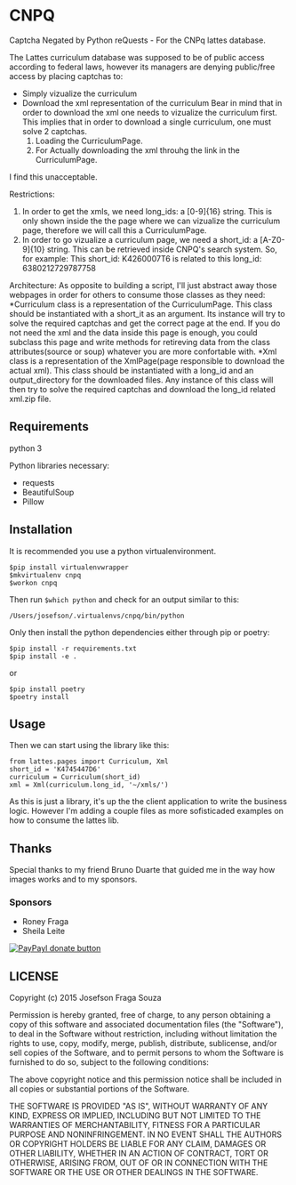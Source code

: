 # CNPQ
Captcha Negated by Python reQuests - For the CNPq lattes database.

The Lattes curriculum database was supposed to be of public access according to federal laws, however its managers are denying public/free access by placing captchas to:
* Simply vizualize the curriculum
* Download the xml representation of the curriculum
Bear in mind that in order to download the xml one needs to vizualize the curriculum first. This implies that in order to download a single curriculum, one must solve 2 captchas.
    1. Loading the CurriculumPage.
    2. For Actually downloading the xml throuhg the link in the CurriculumPage.

I find this unacceptable.

Restrictions:
1. In order to get the xmls, we need long_ids: a [0-9]{16} string. This is only shown inside the the page where we can vizualize the curriculum page, therefore we will call this a CurriculumPage.
2. In order to go vizualize a curriculum page, we need a short_id: a [A-Z0-9]{10} string. This can be retrieved inside CNPQ's search system.
So, for example: This short_id: K4260007T6 is related to this long_id: 6380212729787758

Architecture:
As opposite to building a script, I'll just abstract away those webpages in order for others to consume those classes as they need:
*Curriculum class is a representation of the CurriculumPage. This class should be instantiated with a short_it as an argument. Its instance will try to solve the required captchas and get the correct page at the end. If you do not need the xml and the data inside this page is enough, you could subclass this page and write methods for retireving data from the class attributes(source or soup) whatever you are more confortable with.
*Xml class is a representation of the XmlPage(page responsible to download the actual xml). This class should be instantiated with a long_id and an output_directory for the downloaded files. Any instance of this class will then try to solve the required captchas and download the long_id related xml.zip file.

## Requirements
python 3

Python libraries necessary:
* requests
* BeautifulSoup
* Pillow

## Installation
It is recommended you use a python virtualenvironment.
```
$pip install virtualenvwrapper
$mkvirtualenv cnpq
$workon cnpq
```
Then run ```$which python``` and check for an output similar to this:
```
/Users/josefson/.virtualenvs/cnpq/bin/python
```
Only then install the python dependencies either through pip or poetry:
```
$pip install -r requirements.txt
$pip install -e .
```
or
```
$pip install poetry
$poetry install
```

## Usage
Then we can start using the library like this:
```
from lattes.pages import Curriculum, Xml
short_id = 'K4745447D6'
curriculum = Curriculum(short_id)
xml = Xml(curriculum.long_id, '~/xmls/')
```
As this is just a library, it's up the the client application to write the business logic.
However I'm adding a couple files as more sofisticaded examples on how to consume the lattes lib.

## Thanks
Special thanks to my friend Bruno Duarte that guided me in the way how images works and to my sponsors.

### Sponsors

*   Roney Fraga
*   Sheila Leite

[![PayPayl donate button](https://img.shields.io/badge/paypal-donate-yellow.svg)](https://www.paypal.com/cgi-bin/webscr?cmd=_s-xclick&hosted_button_id=WA7DVSWHPZLBE "Donate to this project using Paypal")


## LICENSE
Copyright (c) 2015 Josefson Fraga Souza

Permission is hereby granted, free of charge, to any person obtaining a copy
of this software and associated documentation files (the "Software"), to deal
in the Software without restriction, including without limitation the rights
to use, copy, modify, merge, publish, distribute, sublicense, and/or sell
copies of the Software, and to permit persons to whom the Software is
furnished to do so, subject to the following conditions:

The above copyright notice and this permission notice shall be included in
all copies or substantial portions of the Software.

THE SOFTWARE IS PROVIDED "AS IS", WITHOUT WARRANTY OF ANY KIND, EXPRESS OR
IMPLIED, INCLUDING BUT NOT LIMITED TO THE WARRANTIES OF MERCHANTABILITY,
FITNESS FOR A PARTICULAR PURPOSE AND NONINFRINGEMENT. IN NO EVENT SHALL THE
AUTHORS OR COPYRIGHT HOLDERS BE LIABLE FOR ANY CLAIM, DAMAGES OR OTHER
LIABILITY, WHETHER IN AN ACTION OF CONTRACT, TORT OR OTHERWISE, ARISING FROM,
OUT OF OR IN CONNECTION WITH THE SOFTWARE OR THE USE OR OTHER DEALINGS IN
THE SOFTWARE.
